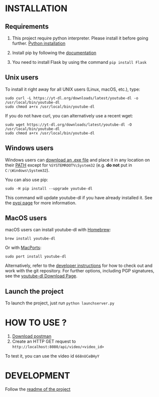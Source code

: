 # INSTALLATION

## Requirements

1. This project require python interpreter. Please install it before going further. [Python installation](https://www.python.org/downloads/)

2. Install pip by following the [documentation](https://pip.pypa.io/en/stable/installation/) 

3. You need to install Flask by using the command `pip install Flask`

## Unix users
To install it right away for all UNIX users (Linux, macOS, etc.), type:

    sudo curl -L https://yt-dl.org/downloads/latest/youtube-dl -o /usr/local/bin/youtube-dl
    sudo chmod a+rx /usr/local/bin/youtube-dl

If you do not have curl, you can alternatively use a recent wget:

    sudo wget https://yt-dl.org/downloads/latest/youtube-dl -O /usr/local/bin/youtube-dl
    sudo chmod a+rx /usr/local/bin/youtube-dl


## Windows users
Windows users can [download an .exe file](https://yt-dl.org/latest/youtube-dl.exe) and place it in any location on their [PATH](https://en.wikipedia.org/wiki/PATH_%28variable%29) except for `%SYSTEMROOT%\System32` (e.g. **do not** put in `C:\Windows\System32`).

You can also use pip:

    sudo -H pip install --upgrade youtube-dl
    
This command will update youtube-dl if you have already installed it. See the [pypi page](https://pypi.python.org/pypi/youtube_dl) for more information.

## MacOS users

macOS users can install youtube-dl with [Homebrew](https://brew.sh/):

    brew install youtube-dl

Or with [MacPorts](https://www.macports.org/):

    sudo port install youtube-dl

Alternatively, refer to the [developer instructions](#developer-instructions) for how to check out and work with the git repository. For further options, including PGP signatures, see the [youtube-dl Download Page](https://ytdl-org.github.io/youtube-dl/download.html).

## Launch the project

To launch the project, just run `python launchserver.py`

# HOW TO USE ?

1. [Download postman](https://www.postman.com/downloads/)
2. Create an HTTP GET request to `http://localhost:8080/api/video/<video_id>`

To test it, you can use the video id `668nUCeBHyY`

# DEVELOPMENT

Follow the [readme of the project](https://github.com/ytdl-org/youtube-dl)
